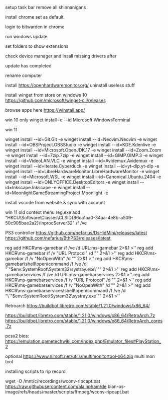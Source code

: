 
setup task bar remove all shinnanigans

install chrome set as default. 

login to bitwarden in chrome

run windows update

set folders to show extensions

check device manager and insall missing drivers after 

update has completed

rename computer

install https://openhardwaremonitor.org/
uninstall useless stuff



install winget from store on windows 10
https://github.com/microsoft/winget-cli/releases

browse apps here
https://winstall.app/

win 10 only 
winget install -e --id Microsoft.WindowsTerminal

win 11

winget install --id=Git.Git  -e
winget install --id=Neovim.Neovim  -e
winget install --id=OBSProject.OBSStudio  -e
winget install --id=KDE.Kdenlive  -e
winget install --id=Microsoft.OpenJDK.17  -e
winget install --id=Zoom.Zoom  -e
winget install --id=7zip.7zip  -e
winget install --id=GIMP.GIMP.3  -e
winget install --id=VideoLAN.VLC  -e
winget install --id=Avidemux.Avidemux  -e
winget install --id=Iterate.Cyberduck  -e
winget install --id=yt-dlp.yt-dlp  -e
winget install --id=LibreHardwareMonitor.LibreHardwareMonitor  -e
winget install --id=Microsoft.WSL  -e
winget install --id=Canonical.Ubuntu.2404  -e
winget install --id=ONLYOFFICE.DesktopEditors  -e
winget install --id=Inkscape.Inkscape  -e
winget install --id=MoonlightGameStreamingProject.Moonlight  -e

install vscode from website & sync with account 

win 11 old context menu
reg.exe add "HKCU\Software\Classes\CLSID\{86ca1aa0-34aa-4e8b-a509-50c905bae2a2}\InprocServer32" /f /ve


PS3 controller
https://github.com/nefarius/DsHidMini/releases/latest
https://github.com/nefarius/BthPS3/releases/latest

reg add HKCR\ms-gamebar /f /ve /d URL:ms-gamebar 2>&1 >''
reg add HKCR\ms-gamebar /f /v "URL Protocol" /d "" 2>&1 >''
reg add HKCR\ms-gamebar /f /v "NoOpenWith" /d "" 2>&1 >''
reg add HKCR\ms-gamebar\shell\open\command /f /ve /d "\`"$env:SystemRoot\System32\systray.exe\`"" 2>&1 >''
reg add HKCR\ms-gamebarservices /f /ve /d URL:ms-gamebarservices 2>&1 >''
reg add HKCR\ms-gamebarservices /f /v "URL Protocol" /d "" 2>&1 >''
reg add HKCR\ms-gamebarservices /f /v "NoOpenWith" /d "" 2>&1 >''
reg add HKCR\ms-gamebarservices\shell\open\command /f /ve /d "\`"$env:SystemRoot\System32\systray.exe\`"" 2>&1 >''

Retroarch
https://buildbot.libretro.com/stable/1.21.0/windows/x86_64/

https://buildbot.libretro.com/stable/1.21.0/windows/x86_64/RetroArch.7z
https://buildbot.libretro.com/stable/1.21.0/windows/x86_64/RetroArch_cores.7z

pcsx2 bios:
https://emulation.gametechwiki.com/index.php/Emulator_files#PlayStation_2

optional 
https://www.nirsoft.net/utils/multimonitortool-x64.zip
multi mon tool


installing scripts to rip record


wget -O /mnt/c/recordings/wconv-ripcapt.bat https://raw.githubusercontent.com/alainpham/de
bian-os-image/refs/heads/master/scripts/ffmpeg/wconv-ripcapt.bat

